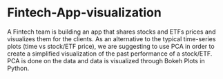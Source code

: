 # Fintech-App-visualization
A Fintech team is building an app that shares stocks and ETFs prices and visualizes them for the clients. As an alternative to the typical time-series plots (time vs stock/ETF price), we are suggesting to use PCA in order to create a simplified visualization of the past performance of a stock/ETF.
PCA is done on the data and data is visualized through Bokeh Plots in Python.
